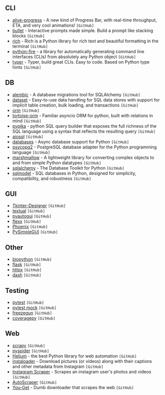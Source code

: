 
## CLI

- [alive-progress](https://github.com/rsalmei/alive-progress) - A new kind of Progress Bar, with real-time throughput, ETA, and very cool animations! `[GitHub]`
- [bullet](https://github.com/bchao1/bullet) - Interactive prompts made simple. Build a prompt like stacking blocks `[GitHub]`
- [rich](https://github.com/willmcgugan/rich) - Rich is a Python library for rich text and beautiful formatting in the terminal `[GitHub]`
- [python-fire](https://github.com/google/python-fire) - a library for automatically generating command line interfaces (CLIs) from absolutely any Python object `[GitHub]`
- [typer](https://github.com/tiangolo/typer) - Typer, build great CLIs. Easy to code. Based on Python type hints `[GitHub]`


## DB

- [alembic](https://github.com/sqlalchemy/alembic) - A database migrations tool for SQLAlchemy `[GitHub]`
- [dataset](https://github.com/pudo/dataset) - Easy-to-use data handling for SQL data stores with support for implicit table creation, bulk loading, and transactions `[GitHub]`
- [orm](https://github.com/encode/orm) `[GitHub]`
- [tortoise-orm](https://github.com/tortoise/tortoise-orm) - Familiar asyncio ORM for python, built with relations in mind `[GitHub]`
- [pypika](https://github.com/kayak/pypika) - python SQL query builder that exposes the full richness of the SQL language using a syntax that reflects the resulting query `[GitHub]`
- [aiosql](https://github.com/nackjicholson/aiosql) `[GitHub]`
- [databases](https://github.com/encode/databases) - Async database support for Python `[GitHub]`
- [psycopg2](https://github.com/psycopg/psycopg2) - PostgreSQL database adapter for the Python programming language `[GitHub]`
- [marshmallow](https://github.com/marshmallow-code/marshmallow) - A lightweight library for converting complex objects to and from simple Python datatypes `[GitHub]`
- [sqlalchemy](https://github.com/sqlalchemy/sqlalchemy) - The Database Toolkit for Python `[GitHub]`
- [sqlmodel](https://github.com/tiangolo/sqlmodel) - SQL databases in Python, designed for simplicity, compatibility, and robustness `[GitHub]`


## GUI

- [Tkinter-Designer](https://github.com/ParthJadhav/Tkinter-Designer) `[GitHub]`
- [textual](https://github.com/willmcgugan/textual) `[GitHub]`
- [pyautogui](https://github.com/asweigart/pyautogui) `[GitHub]`
- [flexx](https://github.com/flexxui/flexx) `[GitHub]`
- [Phoenix](https://github.com/wxWidgets/Phoenix) `[GitHub]`
- [PySimpleGUI](https://github.com/PySimpleGUI/PySimpleGUI) `[GitHub]`


## Other

- [biopython](https://github.com/biopython/biopython) `[GitHub]`
- [flask](https://github.com/pallets/flask) `[GitHub]`
- [httpx](https://github.com/encode/httpx) `[GitHub]`
- [dash](https://github.com/plotly/dash) `[GitHub]`


## Testing

- [pytest](https://github.com/pytest-dev/pytest) `[GitHub]`
- [pytest mock](https://github.com/pytest-dev/pytest-mock) `[GitHub]`
- [freezegun](https://github.com/spulec/freezegun) `[GitHub]`
- [coveragepy](https://github.com/nedbat/coveragepy) `[GitHub]`


## Web

- [scrapy](https://github.com/scrapy/scrapy) `[GitHub]`
- [pyspider](https://github.com/binux/pyspider) `[GitHub]`
- [Helium](https://github.com/mherrmann/selenium-python-helium) - the best Python library for web automation `[GitHub]`
- [instaloader](https://github.com/instaloader/instaloader) - Download pictures (or videos) along with their captions and other metadata from Instagram `[GitHub]`
- [Instagram Scraper](https://github.com/arc298/instagram-scraper) - Scrapes an instagram user's photos and videos `[GitHub]`
- [AutoScraper](https://github.com/alirezamika/autoscraper) `[GitHub]`
- [You-Get](https://github.com/soimort/you-get) - Dumb downloader that scrapes the web `[GitHub]`
